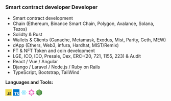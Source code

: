 ### Smart contract developer Developer

- Smart contract development
- Chain (Ethereum, Binance Smart Chain, Polygon, Avalance, Solana, Tezos)
- Solidty & Rust
- Wallets & Clients (Ganache, Metamask, Exodus, Mist, Parity, Geth, MEW)
- dApp (Ethers, Web3, infura, Hardhat, MIST/Remix)
- FT & NFT Token and coin development
- LGE, ICO, IDO, Presale, Dex, ERC-(20, 721, 1155, 223) & Audit
- React / Vue / Angular
- Django / Laravel / Node.js / Ruby on Rails
- TypeScript, Bootstrap, TailWind

**Languages and Tools:**

<code><img height="20" src="https://raw.githubusercontent.com/github/explore/80688e429a7d4ef2fca1e82350fe8e3517d3494d/topics/javascript/javascript.png"></code>
<code><img height="20" src="https://raw.githubusercontent.com/github/explore/80688e429a7d4ef2fca1e82350fe8e3517d3494d/topics/typescript/typescript.png"></code>
<code><img height="20" src="https://raw.githubusercontent.com/github/explore/80688e429a7d4ef2fca1e82350fe8e3517d3494d/topics/react/react.png"></code>
<code><img height="20" src="https://raw.githubusercontent.com/github/explore/5c058a388828bb5fde0bcafd4bc867b5bb3f26f3/topics/graphql/graphql.png"></code>
<code><img height="20" src="https://raw.githubusercontent.com/github/explore/80688e429a7d4ef2fca1e82350fe8e3517d3494d/topics/nodejs/nodejs.png"></code>

